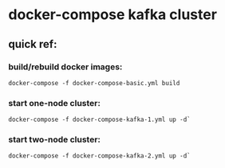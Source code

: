 # docker-compose kafka cluster

## quick ref:

### build/rebuild docker images:

    docker-compose -f docker-compose-basic.yml build

### start one-node cluster:

    docker-compose -f docker-compose-kafka-1.yml up -d`

### start two-node cluster:

    docker-compose -f docker-compose-kafka-2.yml up -d`

